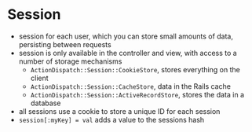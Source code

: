 # Session
- session for each user, which you can store small amounts of data, persisting between requests
- session is only available in the controller and view, with access to a number of storage mechanisms
  - `ActionDispatch::Session::CookieStore`, stores everything on the client 
  - `ActionDispatch::Session::CacheStore`, data in the Rails cache
  - `ActionDispatch::Session::ActiveRecordStore`, stores the data in a database 
- all sessions use a cookie to store a unique ID for each session
- `session[:myKey] = val` adds a value to the sessions hash
